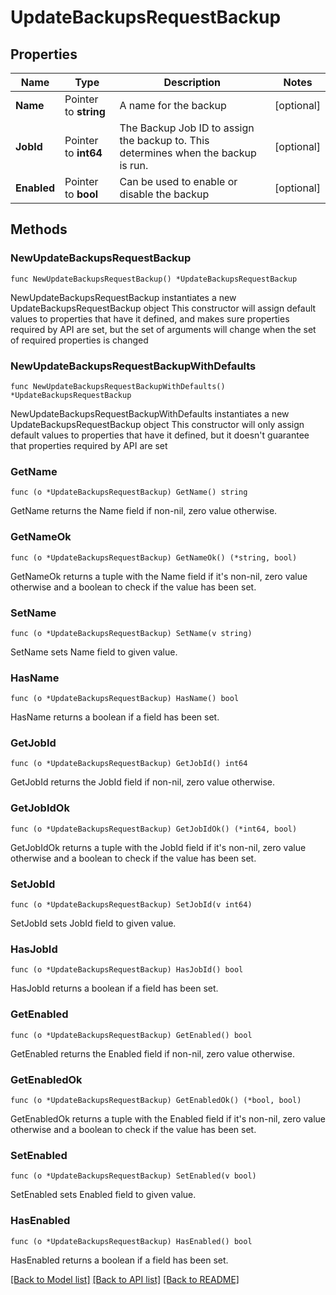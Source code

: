 # UpdateBackupsRequestBackup

## Properties

Name | Type | Description | Notes
------------ | ------------- | ------------- | -------------
**Name** | Pointer to **string** | A name for the backup | [optional] 
**JobId** | Pointer to **int64** | The Backup Job ID to assign the backup to. This determines when the backup is run. | [optional] 
**Enabled** | Pointer to **bool** | Can be used to enable or disable the backup | [optional] 

## Methods

### NewUpdateBackupsRequestBackup

`func NewUpdateBackupsRequestBackup() *UpdateBackupsRequestBackup`

NewUpdateBackupsRequestBackup instantiates a new UpdateBackupsRequestBackup object
This constructor will assign default values to properties that have it defined,
and makes sure properties required by API are set, but the set of arguments
will change when the set of required properties is changed

### NewUpdateBackupsRequestBackupWithDefaults

`func NewUpdateBackupsRequestBackupWithDefaults() *UpdateBackupsRequestBackup`

NewUpdateBackupsRequestBackupWithDefaults instantiates a new UpdateBackupsRequestBackup object
This constructor will only assign default values to properties that have it defined,
but it doesn't guarantee that properties required by API are set

### GetName

`func (o *UpdateBackupsRequestBackup) GetName() string`

GetName returns the Name field if non-nil, zero value otherwise.

### GetNameOk

`func (o *UpdateBackupsRequestBackup) GetNameOk() (*string, bool)`

GetNameOk returns a tuple with the Name field if it's non-nil, zero value otherwise
and a boolean to check if the value has been set.

### SetName

`func (o *UpdateBackupsRequestBackup) SetName(v string)`

SetName sets Name field to given value.

### HasName

`func (o *UpdateBackupsRequestBackup) HasName() bool`

HasName returns a boolean if a field has been set.

### GetJobId

`func (o *UpdateBackupsRequestBackup) GetJobId() int64`

GetJobId returns the JobId field if non-nil, zero value otherwise.

### GetJobIdOk

`func (o *UpdateBackupsRequestBackup) GetJobIdOk() (*int64, bool)`

GetJobIdOk returns a tuple with the JobId field if it's non-nil, zero value otherwise
and a boolean to check if the value has been set.

### SetJobId

`func (o *UpdateBackupsRequestBackup) SetJobId(v int64)`

SetJobId sets JobId field to given value.

### HasJobId

`func (o *UpdateBackupsRequestBackup) HasJobId() bool`

HasJobId returns a boolean if a field has been set.

### GetEnabled

`func (o *UpdateBackupsRequestBackup) GetEnabled() bool`

GetEnabled returns the Enabled field if non-nil, zero value otherwise.

### GetEnabledOk

`func (o *UpdateBackupsRequestBackup) GetEnabledOk() (*bool, bool)`

GetEnabledOk returns a tuple with the Enabled field if it's non-nil, zero value otherwise
and a boolean to check if the value has been set.

### SetEnabled

`func (o *UpdateBackupsRequestBackup) SetEnabled(v bool)`

SetEnabled sets Enabled field to given value.

### HasEnabled

`func (o *UpdateBackupsRequestBackup) HasEnabled() bool`

HasEnabled returns a boolean if a field has been set.


[[Back to Model list]](../README.md#documentation-for-models) [[Back to API list]](../README.md#documentation-for-api-endpoints) [[Back to README]](../README.md)


